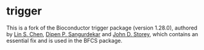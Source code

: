 # trigger
This is a fork of the Bioconductor trigger package (version 1.28.0), authored by [Lin S. Chen](mailto:lchen@health.bsd.uchicago.edu), [Dipen P. Sangurdekar](mailto:dps@genomics.princeton.edu) and [John D. Storey](mailto:storey@princeton.edu), which contains an essential fix and is used in the BFCS package.
